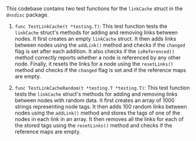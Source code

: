 This codebase contains two test functions for the `linkCache` struct in the `dnsdisc` package.

1. `func TestLinkCache(t *testing.T)`: This test function tests the `linkCache` struct's methods for adding and removing links between nodes. It first creates an empty `linkCache` struct. It then adds links between nodes using the `addLink()` method and checks if the `changed` flag is set after each addition. It also checks if the `isReferenced()` method correctly reports whether a node is referenced by any other node. Finally, it resets the links for a node using the `resetLinks()` method and checks if the `changed` flag is set and if the reference maps are empty.

2. `func TestLinkCacheRandom(t *testing.T *testing.T)`: This test function tests the `linkCache` struct's methods for adding and removing links between nodes with random data. It first creates an array of 1000 strings representing node tags. It then adds 100 random links between nodes using the `addLink()` method and stores the tags of one of the nodes in each link in an array. It then removes all the links for each of the stored tags using the `resetLinks()` method and checks if the reference maps are empty.